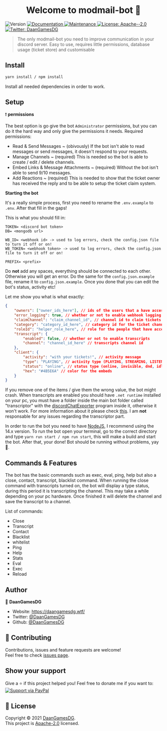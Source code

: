<h1 align="center">Welcome to modmail-bot 👋</h1>
<p>
  <img alt="Version" src="https://img.shields.io/badge/version-2.0.0-blue.svg?cacheSeconds=2592000" />
  <a href="https://github.com/DaanGamesDG/discordjs-modmail-bot#readme" target="_blank">
    <img alt="Documentation" src="https://img.shields.io/badge/documentation-yes-brightgreen.svg" />
  </a>
  <a href="https://github.com/DaanGamesDG/discordjs-modmail-bot/graphs/commit-activity" target="_blank">
    <img alt="Maintenance" src="https://img.shields.io/badge/Maintained%3F-yes-green.svg" />
  </a>
  <a href="https://github.com/DaanGamesDG/discordjs-modmail-bot/blob/master/LICENSE" target="_blank">
    <img alt="License: Apache--2.0" src="https://img.shields.io/github/license/DaanGamesDG/modmail-bot" />
  </a>
  <a href="https://twitter.com/DaanGamesDG" target="_blank">
    <img alt="Twitter: DaanGamesDG" src="https://img.shields.io/twitter/follow/DaanGamesDG.svg?style=social" />
  </a>
</p>

> The only modmail-bot you need to improve communication in your discord server. Easy to use, requires little permissions, database usage (ticket store) and customisable

## Install

```sh
yarn install / npm install
```

Install all needed dependencies in order to work.

## Setup

❗ **permissions**

The best option is go give the bot `Administrator` permissions, but you can do it the hard way and only give the permissions it needs. Required permissions:

- Read & Send Messages ~ (obivously) If the bot isn't able to read messages or send messages, it doesn't respond to your requests.
- Manage Channels ~ (required) This is needed so the bot is able to create / edit / delete channels.
- Embed Links & Message Attachments ~ (required) Without the bot isn't able to send 9/10 messages.
- Add Reactions ~ (required) This is needed to show that the ticket owner has received the reply and to be able to setup the ticket claim system.

**Starting the bot**

It's a really simple process, first you need to rename the `.env.example` to `.env`. After that fill in the gaps!

This is what you should fill in:

```
TOKEN= <discord bot token>
DB= <mongodb url>

WB_ID= <webhook id> -> used to log errors, check the config.json file to turn it off or on!
WB_TOKEN= <webhook token> -> used to log errors, check the config.json file to turn it off or on!

PREFIX= <prefix>
```

Do **not** add any spaces, everything should be connected to each other. Otherwise you will get an error.
Do the same for the `config.json.example` file, rename it to `config.json.example`. Once you done that you can edit the bot's status, activity etc!

Let me show you what is what exactly:

```json
{
	"owners": ["owner_ids_here"], // ids of the users that a have access to owner only commands
	"error_logging": true, // whether or not to enable webhook logging
	"claimChannel": "claim_channel_id", // channel id to claim tickets
	"category": "category_id_here", // category id for the ticket channels (leave emtpy if none)
	"roleId": "helper_role_here", // role for the people that have access to the tickets (leave emtpy if none)
	"transcript": {
		"enabled": false, // whether or not to enable transcripts
		"channel": "channel_id_here" // transcripts channel id
	},
	"client": {
		"activity": "with your tickets!", // activity message
		"type": "PLAYING", // activity type (PLAYING, STREAMING, LISTENING, WATCHING, CUSTOM_STATUS, COMPETING)
		"status": "online", // status type (online, invisible, dnd, idle)
		"hex": "#4B5E6A" // color for the embeds
	}
}
```

If you remove one of the items / give them the wrong value, the bot might crash.
When transcripts are enabled you should have `.net runtime` installed on your pc, you must have a folder inside the main bot folder called "transcriptor" with the [discordChatExporter](https://github.com/Tyrrrz/DiscordChatExporter) program inside it, otherwise it won't work. For more information about it please check [this](https://github.com/Tyrrrz/DiscordChatExporter/wiki). I am **not** responsable for any issues regarding the transcriptor part.

In order to run the bot you need to have [NodeJS](https://nodejs.org/en/), I recommend using the 14.x version. To run the bot open your terminal, go to the correct directory and type `yarn run start / npm run start`, this will make a build and start the bot. After that, your done! Bot should be running without problems, yay 🎉.

## Commands & Features

The bot has the basic commands such as exec, eval, ping, help but also a close, contact, transcript, blacklist command. When running the close command with transcripts turned on, the bot will display a type status, during this period it is transcripting the channel. This may take a while depending on your pc hardware. Once finished it will delete the channel and save the transcript to a channel.

List of commands:

- Close
- Transcript
- Contact
- Blacklist
- whitelist
- Ping
- Help
- Stats
- Eval
- Exec
- Reload

## Author

👤 **DaanGamesDG**

- Website: https://daangamesdg.wtf/
- Twitter: [@DaanGamesDG](https://twitter.com/DaanGamesDG)
- Github: [@DaanGamesDG](https://github.com/DaanGamesDG)

## 🤝 Contributing

Contributions, issues and feature requests are welcome!<br />Feel free to check [issues page](https://github.com/DaanGamesDG/modmail-bot/issues).

## Show your support

Give a ⭐️ if this project helped you!
Feel free to donate me if you want to: <br />
<a href="https://www.paypal.me/DaanGamesDG/">
<img alt="Support via PayPal" src="https://cdn.rawgit.com/twolfson/paypal-github-button/1.0.0/dist/button.svg"/>
</a>

## 📝 License

Copyright © 2021 [DaanGamesDG](https://github.com/DaanGamesDG).<br />
This project is [Apache-2.0](https://github.com/DaanGamesDG/discordjs-modmail-bot/blob/master/LICENSE) licensed.
